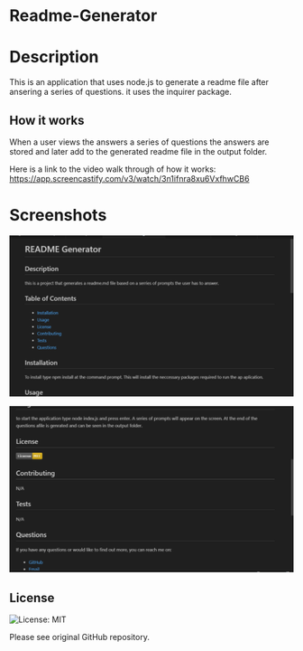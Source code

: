 # Readme-Generator
# Description
This is an application that uses node.js to generate a readme file after ansering a series of questions. it uses the inquirer package.

## How it works

When a user views the answers a series of questions the answers are stored and later add to the generated readme file in the output folder.

Here is a link to the video walk through of how it works: 
https://app.screencastify.com/v3/watch/3n1ifnra8xu6VxfhwCB6 

# Screenshots

![Alt text](./assets/images/image.png)

![Alt text](./assets/images/image-1.png)

## License
![License: MIT](https://img.shields.io/badge/License-MIT-yellow.svg)

Please see original GitHub repository.